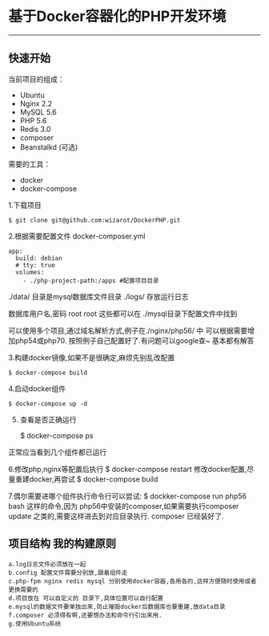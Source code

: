 #  基于Docker容器化的PHP开发环境

---

## 快速开始

当前项目的组成：

- Ubuntu
- Nginx 2.2
- MySQL 5.6
- PHP 5.6 
- Redis 3.0
- composer
- Beanstalkd (可选)


需要的工具：

- docker
- docker-compose

1.下载项目
 
	$ git clone git@github.com:wizarot/DockerPHP.git

2.根据需要配置文件 docker-composer.yml
	
	app:
	  build: debian
	  # tty: true
	  volumes:
	    - ./php-project-path:/apps #配置项目目录
    
./data/ 目录是mysql数据库文件目录
./logs/ 存放运行日志

数据库用户名,密码 root root 这些都可以在 ./mysql目录下配置文件中找到

可以使用多个项目,通过域名解析方式,例子在./nginx/php56/ 中
可以根据需要增加php54或php70. 按照例子自己配置好了.有问题可以google查~ 基本都有解答

3.构建docker镜像,如果不是很确定,麻烦先别乱改配置

	$ docker-compose build

4.启动docker组件
	
	$ docker-compose up -d

5. 查看是否正确运行

	$ docker-compose ps 

正常应当看到几个组件都已运行

6.修改php,nginx等配置后执行
	$ docker-compose restart
修改docker配置,尽量重建docker,再尝试
	$ docker-compose build

7.偶尔需要进哪个组件执行命令行可以尝试:
	$ dockker-compose run php56 bash
这样的命令,因为 php56中安装的composer,如果需要执行composer update 之类的,需要这样进去到对应目录执行. composer 已经装好了.

## 项目结构 我的构建原则

	a.log日志文件必须放在一起
	b.config 配置文件需要分别放,跟着组件走
	c.php-fpm nginx redis mysql 分别使用docker容器,各用各的,这样方便随时使用或者更换需要的
	d.项目放在 可以自定义的 目录下,具体位置可以自行配置
	e.mysql的数据文件要单独出来,防止摧毁docker后数据库也要重建,放data目录
	f.composer 必须得有啊,还要想办法和命令行引出来用.
	g.使用Ubuntu系统

